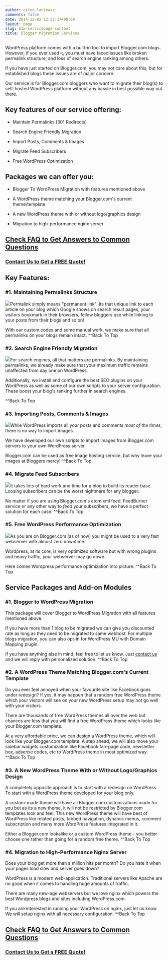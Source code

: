 ```yaml
---
author: nitun.lanjewar
comments: false
date: 2014-12-02 12:32:17+00:00
layout: page
slug: b3w-servicepage-content
title: Blogger Migration Services
---
```


WordPress platform comes with a built-in tool to import Blogger.com blogs. However, if you ever used it, you must have faced issues like broken permalink structure, and loss of search engine ranking among others.

If you have just started on Blogger.com, you may not care about this, but for established blogs these issues are of major concern.

Our service is for Blogger.com bloggers who want to migrate their blog(s) to self-hosted WordPress platform without any hassle in best possible way out there.



## Key features of our service offering:





	
  * Maintain Permalinks (301 Redirects)

	
  * Search Engine Friendly Migration

	
  * Import Posts, Comments & Images

	
  * Migrate Feed Subscribers

	
  * Free WordPress Optimization





## Packages we can offer you:





	
  * Blogger To WordPress Migration with features mentioned above

	
  * A WordPress theme matching your Blogger.com's current theme/template

	
  * A new WordPress theme with or without logo/graphics design

	
  * Migration to high-performance nginx server




## [Check FAQ to Get Answers to Common Questions](https://rtcamp.com/blogger-to-wordpress/faq/)




### [Contact Us to Get a FREE Quote!](https://rtcamp.com/contact/)




## Key Features:





### #1. Maintaining Permalinks Structure


![](https://rtcamp.com/wp-content/uploads/2010/03/maintain-permalink-150x150.jpg)Permalink simply means "permanent link". Its that unique link to each article on your blog which Google shows on search result pages, your visitors bookmark in their browsers, fellow bloggers use while linking to your posts from their blogs and so on!

With our custom codes and some manual work, we make sure that all permalinks on your blogs remain intact.
^^Back To Top



### #2. Search Engine Friendly Migration


![](https://rtcamp.com/wp-content/uploads/2010/03/search-engine-friendly-150x150.jpg)For search engines, all that matters are permalinks. By maintaining permalinks, we already make sure that your maximum traffic remains unaffected from day one on WordPress.

Additionally, we install and configure the best SEO plugins on your WordPress as well as some of our own scripts to your server configuration. These boost your blog's ranking further in search engines.

^^Back To Top


### #3. Importing Posts, Comments & Images


![](https://rtcamp.com/wp-content/uploads/2010/03/data-transfer-150x150.jpg)While WordPress imports all your posts and comments _most of the times_, there is no way to import images.

We have developed our own scripts to import images from Blogger.com servers to your own WordPress server.

Blogger.com can be used as free image hosting service, but why leave your images at Bloggers mercy!
^^Back To Top


### #4. Migrate Feed Subscribers


![](https://rtcamp.com/wp-content/uploads/2010/03/feed-subscribers-150x150.jpg)It takes lots of hard work and time for a blog to build its reader base. Loosing subscribers can be the worst nightmare for any blogger.

No matter if you are using Blogger.com's atom.xml feed, FeedBurner service or any other way to _feed_ your subscribers, we have a perfect solution for each case.
^^Back To Top


### #5. Free WordPress Performance Optimization


![](https://rtcamp.com/wp-content/uploads/2010/03/wordpress-performance-150x150.jpg)As you are on Blogger.com (as of now) you might be used to a very fast webserver with almost zero downtime.

Wordpress, at its core, is very optimized software but with wrong plugins and heavy traffic, your webserver may go down.

Here comes Wordpress performance optimization into picture.
^^Back To Top


## Service Packages and Add-on Modules





### #1. Blogger to WordPress Migration


This package will cover Blogger to WordPress Migration with all features mentioned above.

If you have more than 1 blog to be migrated we can give you discounted rate as long as they need to be migrated to same webhost. For multiple blogs migration, you can also opt-in for WordPress MU with Domain Mapping plugin.

If you have anything else in mind, feel free to let us know. Just [contact us](https://rtcamp.com/contact/) and we will reply with personalized solution.
^^Back To Top


### #2. A WordPress Theme Matching Blogger.com's Current Template


Do you ever feel annoyed when your favourite site like Facebook goes under redesign? If yes, it may happen that a random free WordPress theme which your visitors will see on your new WordPress setup may not go well with your visitors.

There are thousands of free WordPress themes all over the web but chances are less that you will find a free WordPress theme which looks like your Blogger.com template.

At a very affordable price, we can design a WordPress theme, which will look like your Blogger.com template. A step ahead, we will also move your sidebar widgets customization like Facebook fan-page code, newsletter box, adsense codes, etc to WordPress theme in most optimized way.
^^Back To Top


### #3. A New WordPress Theme With or Without Logo/Graphics Design


A completely opposite approach is to start with a redesign on WordPress. To start with a WordPress theme developed for your blog only.

A custom-made theme will have all Blogger.com customizations made for you but as its a new theme, it will not be restricted by Blogger.com templates look and feel. This new WordPress theme will have best of WordPress like related posts, tabbed navigation, dynamic menus, comment subscription and many more WordPress features integrated in it.

Either a Blogger.com lookalike or a custom WordPress theme - you better choose one rather than going for a random free theme.
^^Back To Top


### #4. Migration to High-Performance Nginx Server


Does your blog get more than a million hits per month? Do you hate it when your pages load slow and server goes down?

WordPress is a modern web-application. Traditional servers like Apache are no good when it comes to handling huge amounts of traffic.

There are many new-age webservers but we love nginx which powers the best Wordpress blogs and sites including WordPress.com.

If you are interested in running your WordPress on nginx, just let us know. We will setup nginx with all necessary configuration.
^^Back To Top


## [Check FAQ to Get Answers to Common Questions](https://rtcamp.com/blogger-to-wordpress/faq/)




### [Contact Us to Get a FREE Quote!](https://rtcamp.com/contact/)
